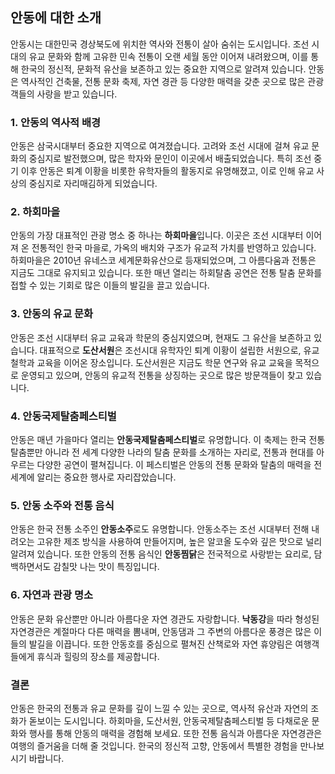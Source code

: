 ## 안동에 대한 소개

안동시는 대한민국 경상북도에 위치한 역사와 전통이 살아 숨쉬는 도시입니다. 조선 시대의 유교 문화와 함께 고유한 민속 전통이 오랜 세월 동안 이어져 내려왔으며, 이를 통해 한국의 정신적, 문화적 유산을 보존하고 있는 중요한 지역으로 알려져 있습니다. 안동은 역사적인 건축물, 전통 문화 축제, 자연 경관 등 다양한 매력을 갖춘 곳으로 많은 관광객들의 사랑을 받고 있습니다.

### 1. 안동의 역사적 배경
안동은 삼국시대부터 중요한 지역으로 여겨졌습니다. 고려와 조선 시대에 걸쳐 유교 문화의 중심지로 발전했으며, 많은 학자와 문인이 이곳에서 배출되었습니다. 특히 조선 중기 이후 안동은 퇴계 이황을 비롯한 유학자들의 활동지로 유명해졌고, 이로 인해 유교 사상의 중심지로 자리매김하게 되었습니다.

### 2. 하회마을
안동의 가장 대표적인 관광 명소 중 하나는 **하회마을**입니다. 이곳은 조선 시대부터 이어져 온 전통적인 한국 마을로, 가옥의 배치와 구조가 유교적 가치를 반영하고 있습니다. 하회마을은 2010년 유네스코 세계문화유산으로 등재되었으며, 그 아름다움과 전통은 지금도 그대로 유지되고 있습니다. 또한 매년 열리는 하회탈춤 공연은 전통 탈춤 문화를 접할 수 있는 기회로 많은 이들의 발길을 끌고 있습니다.

### 3. 안동의 유교 문화
안동은 조선 시대부터 유교 교육과 학문의 중심지였으며, 현재도 그 유산을 보존하고 있습니다. 대표적으로 **도산서원**은 조선시대 유학자인 퇴계 이황이 설립한 서원으로, 유교 철학과 교육을 이어온 장소입니다. 도산서원은 지금도 학문 연구와 유교 교육을 목적으로 운영되고 있으며, 안동의 유교적 전통을 상징하는 곳으로 많은 방문객들이 찾고 있습니다.

### 4. 안동국제탈춤페스티벌
안동은 매년 가을마다 열리는 **안동국제탈춤페스티벌**로 유명합니다. 이 축제는 한국 전통 탈춤뿐만 아니라 전 세계 다양한 나라의 탈춤 문화를 소개하는 자리로, 전통과 현대를 아우르는 다양한 공연이 펼쳐집니다. 이 페스티벌은 안동의 전통 문화와 탈춤의 매력을 전 세계에 알리는 중요한 행사로 자리잡았습니다.

### 5. 안동 소주와 전통 음식
안동은 한국 전통 소주인 **안동소주**로도 유명합니다. 안동소주는 조선 시대부터 전해 내려오는 고유한 제조 방식을 사용하여 만들어지며, 높은 알코올 도수와 깊은 맛으로 널리 알려져 있습니다. 또한 안동의 전통 음식인 **안동찜닭**은 전국적으로 사랑받는 요리로, 담백하면서도 감칠맛 나는 맛이 특징입니다.

### 6. 자연과 관광 명소
안동은 문화 유산뿐만 아니라 아름다운 자연 경관도 자랑합니다. **낙동강**을 따라 형성된 자연경관은 계절마다 다른 매력을 뽐내며, 안동댐과 그 주변의 아름다운 풍경은 많은 이들의 발길을 이끕니다. 또한 안동호를 중심으로 펼쳐진 산책로와 자연 휴양림은 여행객들에게 휴식과 힐링의 장소를 제공합니다.

### 결론
안동은 한국의 전통과 유교 문화를 깊이 느낄 수 있는 곳으로, 역사적 유산과 자연의 조화가 돋보이는 도시입니다. 하회마을, 도산서원, 안동국제탈춤페스티벌 등 다채로운 문화와 행사를 통해 안동의 매력을 경험해 보세요. 또한 전통 음식과 아름다운 자연경관은 여행의 즐거움을 더해 줄 것입니다. 한국의 정신적 고향, 안동에서 특별한 경험을 만나보시기 바랍니다.

